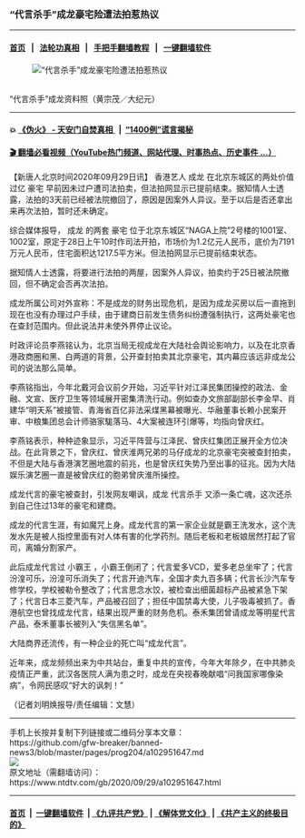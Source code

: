 ### “代言杀手”成龙豪宅险遭法拍惹热议
------------------------

#### [首页](https://github.com/gfw-breaker/banned-news3/blob/master/README.md) &nbsp;&nbsp;|&nbsp;&nbsp; [法轮功真相](https://github.com/begood0513/basic/blob/master/README.md)  &nbsp;&nbsp;|&nbsp;&nbsp; [手把手翻墙教程](https://github.com/gfw-breaker/guides/wiki)  &nbsp;&nbsp;|&nbsp;&nbsp; [一键翻墙软件](https://github.com/gfw-breaker/nogfw/blob/master/README.md)  



<div><div class="featured_image">
 <figure>
  <img alt="“代言杀手”成龙豪宅险遭法拍惹热议" src="https://i.ntdtv.com/assets/uploads/2020/09/56-1-800x450.jpg"/>
 </figure><br/>
 <span class="caption">
  “代言杀手”成龙资料照（黄宗茂／大纪元）
 </span>
</div>
</div><hr/>

#### 💥 [《伪火》 - 天安门自焚真相 ](http://158.247.195.190:10000/videos/blog/weihuo.html)&nbsp; |&nbsp; [“1400例”谎言揭秘  ](http://158.247.195.190:10000/videos/blog/jiexi1400.html)

#### [ 🎬  翻墙必看视频（YouTube热门频道、网站代理、时事热点、历史事件 ...）](https://github.com/gfw-breaker/links/blob/master/banned.md)

<div><div class="post_content" itemprop="articleBody">
 <p>
  【新唐人北京时间2020年09月29日讯】
  <ok href="https://www.ntdtv.com/gb/香港艺人.htm">
   香港艺人
  </ok>
  <ok href="https://www.ntdtv.com/gb/成龙.htm">
   成龙
  </ok>
  在北京东城区的两处价值过亿
  <ok href="https://www.ntdtv.com/gb/豪宅.htm">
   豪宅
  </ok>
  早前因未过户遭司法拍卖，但法拍网显示已提前结束。据知情人士透露，法拍的3天前已经被法院撤回了，原因是因案外人异议。至于以后是否还拿出来再次法拍，暂时还未确定。
 </p>
 <p>
  综合媒体报导，
  <ok href="https://www.ntdtv.com/gb/成龙.htm">
   成龙
  </ok>
  的两套
  <ok href="https://www.ntdtv.com/gb/豪宅.htm">
   豪宅
  </ok>
  位于北京东城区“NAGA上院”2号楼的1001室、1002室，原定于28日上午10时作司法开拍，市场价为1.2亿元人民币，底价为7191万元人民币，住宅面积达1217.5平方米。但法拍网显示已提前结束状态。
 </p>
 <p>
  据知情人士透露，将要进行法拍的两屋，因案外人异议，拍卖约于25日被法院撤回，但不确定会否再次法拍。
 </p>
 <p>
  成龙所属公司对外宣称：不是成龙的财务出现危机，是因为成龙买房以后一直拖到现在也没有办理过户手续，由于建商日前发生债务纠纷遭强制执行，这两处豪宅也在查封范围内。但此说法并未使外界停止议论。
 </p>
 <p>
  时政评论员李燕铭认为，北京当局无视成龙在大陆社会舆论影响力，以及在北京香港政商圈和黑、白两道的背景，公开查封拍卖其北京豪宅，其内幕应该远非成龙公司的说法那么简单。
 </p>
 <p>
  李燕铭指出，今年北戴河会议前夕开始，习近平针对江泽民集团操控的政法、金融、文宣、医疗卫生等领域展开密集清洗行动。例如查办文旅部副部长李金早、肖建华“明天系”被接管、青海省百亿非法采煤黑幕被曝光、华融董事长赖小民案开审、中粮集团总会计师骆家駹落马、4大案被连环引爆等，均指向曾庆红。
 </p>
 <p>
  李燕铭表示，种种迹象显示，习近平阵营与江泽民、曾庆红集团正展开全方位决战。在此背景之下，曾庆红、曾庆淮两兄弟的马仔成龙的北京豪宅突被查封拍卖，不但是大陆与香港演艺圈地震的前兆，也是曾庆红失势乃至出事的征兆。因为大陆娱乐演艺圈一直是被曾庆红的胞弟曾庆淮所操控。
 </p>
 <p>
  成龙代言的豪宅被查封，引发网友嘲讽，成龙
  <ok href="https://www.ntdtv.com/gb/代言杀手.htm">
   代言杀手
  </ok>
  又添一条亡魂，这次还杀到自己住过13年的豪宅和建商。
 </p>
 <p>
  成龙的代言生涯，有如魔咒上身。成龙代言的第一家企业就是霸王洗发水，这个洗发水先是被人指控里面有对人体有害的化学药剂。随后老板和老板娘居然打起了官司，离婚分割家产。
 </p>
 <p>
  此后成龙代言过
  <ok href="https://www.ntdtv.com/gb/小霸王.htm">
   小霸王
  </ok>
  ，小霸王倒闭了；代言爱多VCD，爱多老总坐牢了；代言汾湟可乐，汾湟可乐消失了；代言开迪汽车，全国才卖九百多辆；代言长沙汽车专修学校，学校被勒令整改了；代言思念水饺，被检查出细菌超标产品被紧急下架了；代言日本三菱汽车，产品被召回了；担任中国禁毒大使，儿子吸毒被抓了。香港航空也曾找成龙代言，结果出现严重的财务危机。泰禾集团曾请成龙等明星代言产品，泰禾董事长被列入“失信黑名单”。
 </p>
 <p>
  大陆商界还流传，有一种企业的死亡叫“成龙代言”。
 </p>
 <p>
  近年来，成龙频频出来为中共站台，重复中共的宣传，今年大年除夕，在中共肺炎疫情正严重，武汉各医院人满为患之时，成龙在央视春晚献唱“问我国家哪像染病”，令网民感叹“好大的讽刺！”
 </p>
 <p>
  （记者刘明焕报导/责任编辑：文慧）
 </p>
 <div class="single_ad">
 </div>
</div>
</div>
<hr/>
手机上长按并复制下列链接或二维码分享本文章：<br/>
https://github.com/gfw-breaker/banned-news3/blob/master/pages/prog204/a102951647.md <br/>
<a href='https://github.com/gfw-breaker/banned-news3/blob/master/pages/prog204/a102951647.md'><img src='https://github.com/gfw-breaker/banned-news3/blob/master/pages/prog204/a102951647.md.png'/></a> <br/>
原文地址（需翻墙访问）：https://www.ntdtv.com/gb/2020/09/29/a102951647.html


------------------------
#### [首页](https://github.com/gfw-breaker/banned-news3/blob/master/README.md) &nbsp;|&nbsp; [一键翻墙软件](https://github.com/gfw-breaker/nogfw/blob/master/README.md) &nbsp;| [《九评共产党》](https://github.com/gfw-breaker/9ping.md/blob/master/README.md#九评之一评共产党是什么) | [《解体党文化》](https://github.com/gfw-breaker/jtdwh.md/blob/master/README.md) | [《共产主义的终极目的》](https://github.com/gfw-breaker/gczydzjmd.md/blob/master/README.md)


<img src='http://gfw-breaker.win/banned-news3/pages/prog204/a102951647.md' width='0px' height='0px'/>